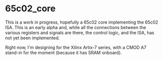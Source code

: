 # 65c02_core
This is a work in progress, hopefully a 65c02 core implementing the 65c02 ISA. This is an early alpha and, while all the connections between the various registers and signals are there, the control logic, and the ISA, has not yet been implemented. 

Right now, I'm designing for the Xilinx Artix-7 series, with a CMOD A7 stand-in for the moment (because it has SRAM onboard).
